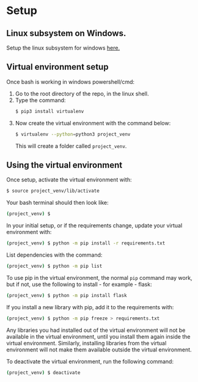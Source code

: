 # Setup
## Linux subsystem on Windows.
Setup the linux subsystem for windows [here.](https://www.howtogeek.com/249966/how-to-install-and-use-the-linux-bash-shell-on-windows-10/)

## Virtual environment setup
Once bash is working in windows powershell/cmd:
1) Go to the root directory of the repo, in the linux shell.
1) Type the command:
    ```bash
    $ pip3 install virtualenv
    ```
1) Now create the virtual environment with the command below:
    ```bash
    $ virtualenv --python=python3 project_venv
    ```
    This will create a folder called `project_venv`.

## Using the virtual environment
Once setup, activate the virtual environment with:
<!-- The virtual environment is setup already, to use it,
navigate to the root directory of the repository and 
enter the following command in bash: -->
```bash
$ source project_venv/lib/activate
```
Your bash terminal should then look like:
```bash
(project_venv) $ 
```
In your initial setup, or if the requirements change, update your virtual environment with:
```bash
(project_venv) $ python -m pip install -r requirements.txt
```
List dependencies with the command:
```bash
(project_venv) $ python -m pip list
```
To use pip in the virtual environment, the normal `pip`
command may work, but if not, use the following to 
install - for example - flask:
```bash
(project_venv) $ python -m pip install flask
```
If you install a new library with pip,
add it to the requirements with:
```bash
(project_venv) $ python -m pip freeze > requirements.txt
```
Any libraries you had installed out of the virtual 
environment will not be available in the virtual 
environment, until you install them again inside the 
virtual environment. Similarly, installing libraries 
from the virtual environment will not make them 
available outside the virtual environment.

To deactivate the virtual environment, run the following command:
```bash
(project_venv) $ deactivate
```

